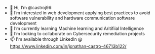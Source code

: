 - 👋 Hi, I’m @castroj96
- 👀 I’m interested in web development applying best practices to avoid software vulnerability and hardware communication software development
- 🌱 I’m currently learning Machine learning and Aritifiial Intelligence
- 💞️ I’m looking to collaborate on Cybersecurity remediation projects
- 📫 I'm available through LinkedIn @ https://www.linkedin.com/in/jonathan-castro-46713b122/

<!---
castroj96/castroj96 is a ✨ special ✨ repository because its `README.md` (this file) appears on your GitHub profile.
You can click the Preview link to take a look at your changes.
--->

